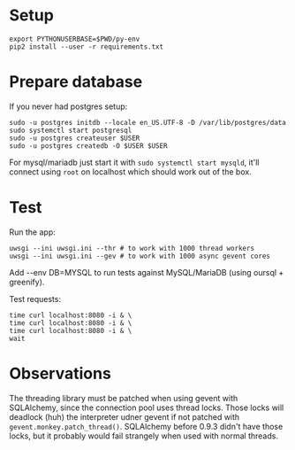 Setup
=====

    export PYTHONUSERBASE=$PWD/py-env
    pip2 install --user -r requirements.txt

Prepare database
================

If you never had postgres setup:

    sudo -u postgres initdb --locale en_US.UTF-8 -D /var/lib/postgres/data
    sudo systemctl start postgresql
    sudo -u postgres createuser $USER
    sudo -u postgres createdb -O $USER $USER

For mysql/mariadb just start it with `sudo systemctl start mysqld`, it'll connect using `root` on localhost which should work
out of the box.

Test
====

Run the app:

    uwsgi --ini uwsgi.ini --thr # to work with 1000 thread workers
    uwsgi --ini uwsgi.ini --gev # to work with 1000 async gevent cores

Add --env DB=MYSQL to run tests against MySQL/MariaDB (using oursql + greenify).

Test requests:

    time curl localhost:8080 -i & \
    time curl localhost:8080 -i & \
    time curl localhost:8080 -i & \
    wait


Observations
============

The threading library must be patched when using gevent with SQLAlchemy, since the connection pool uses thread locks.
Those locks will deadlock (huh) the interpreter udner gevent if not patched with `gevent.monkey.patch_thread()`.
SQLAlchemy before 0.9.3 didn't have those locks, but it probably would fail strangely when used with normal threads.
